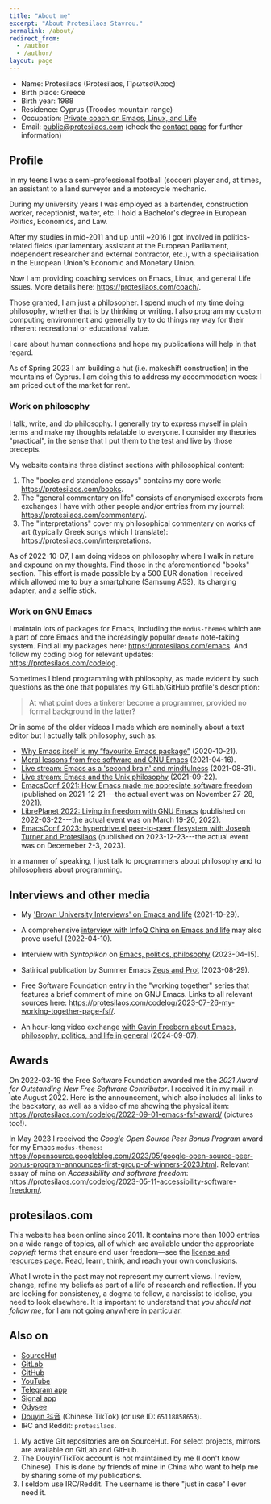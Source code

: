 ```yaml
---
title: "About me"
excerpt: "About Protesilaos Stavrou."
permalink: /about/
redirect_from:
  - /author
  - /author/
layout: page
---
```


* Name: Protesilaos (Protésilaos, Πρωτεσίλαος)
* Birth place: Greece
* Birth year: 1988
* Residence: Cyprus (Troodos mountain range)
* Occupation: [Private coach on Emacs, Linux, and Life](https://protesilaos.com/coach/)
* Email: <public@protesilaos.com> (check the [contact page](https://protesilaos.com/contact/)
  for further information)

## Profile

In my teens I was a semi-professional football (soccer) player and, at
times, an assistant to a land surveyor and a motorcycle mechanic.

During my university years I was employed as a bartender, construction
worker, receptionist, waiter, etc.  I hold a Bachelor's degree in
European Politics, Economics, and Law.

After my studies in mid-2011 and up until ~2016 I got involved in
politics-related fields (parliamentary assistant at the European
Parliament, independent researcher and external contractor, etc.), with
a specialisation in the European Union's Economic and Monetary Union.

Now I am providing coaching services on Emacs, Linux, and general Life
issues.  More details here: <https://protesilaos.com/coach/>.

Those granted, I am just a philosopher.  I spend much of my time doing
philosophy, whether that is by thinking or writing.  I also program my
custom computing environment and generally try to do things my way for
their inherent recreational or educational value.

I care about human connections and hope my publications will help in
that regard.

As of Spring 2023 I am building a hut (i.e. makeshift construction) in
the mountains of Cyprus.  I am doing this to address my accommodation
woes: I am priced out of the market for rent.

### Work on philosophy

I talk, write, and do philosophy.  I generally try to express myself
in plain terms and make my thoughts relatable to everyone.  I consider
my theories "practical", in the sense that I put them to the test and
live by those precepts.

My website contains three distinct sections with philosophical
content:

1. The "books and standalone essays" contains my core work:
   <https://protesilaos.com/books>.
2. The "general commentary on life" consists of anonymised excerpts
   from exchanges I have with other people and/or entries from my
   journal: <https://protesilaos.com/commentary/>.
3. The "interpretations" cover my philosophical commentary on works of
   art (typically Greek songs which I translate):
   <https://protesilaos.com/interpretations>.

As of 2022-10-07, I am doing videos on philosophy where I walk in
nature and expound on my thoughts.  Find those in the aforementioned
"books" section.  This effort is made possible by a 500 EUR donation I
received which allowed me to buy a smartphone (Samsung A53), its
charging adapter, and a selfie stick.

### Work on GNU Emacs

I maintain lots of packages for Emacs, including the `modus-themes`
which are a part of core Emacs and the increasingly popular `denote`
note-taking system.  Find all my packages here:
<https://protesilaos.com/emacs>.  And follow my coding blog for
relevant updates: <https://protesilaos.com/codelog>.

Sometimes I blend programming with philosophy, as made evident by such
questions as the one that populates my GitLab/GitHub profile's
description:

> At what point does a tinkerer become a programmer, provided no formal
> background in the latter?

Or in some of the older videos I made which are nominally about a text
editor but I actually talk philosophy, such as:

+ [Why Emacs itself is my “favourite Emacs
  package”](https://protesilaos.com/codelog/2020-10-21-emacs-favourite-package/)
  (2020-10-21).
+ [Moral lessons from free software and GNU
  Emacs](https://protesilaos.com/codelog/2021-04-16-emacs-moral-lessons/)
  (2021-04-16).
+ [Live stream: Emacs as a 'second brain' and
  mindfulness](https://protesilaos.com/codelog/2021-08-31-emacs-second-brain-mindfulness/)
  (2021-08-31).
+ [Live stream: Emacs and the Unix
  philosophy](https://protesilaos.com/codelog/2021-09-22-live-stream-emacs-unix/)
  (2021-09-22).
+ [EmacsConf 2021: How Emacs made me appreciate software
  freedom](https://protesilaos.com/codelog/2021-12-21-emacsconf2021-freedom/)
  (published on 2021-12-21---the actual event was on November 27-28, 2021).
+ [LibrePlanet 2022: Living in freedom with GNU
  Emacs](https://protesilaos.com/codelog/2022-03-22-libreplanet-emacs-living-freedom/)
  (published on 2022-03-22---the actual event was on March 19-20,
  2022).
+ [EmacsConf 2023: hyperdrive.el peer-to-peer filesystem with Joseph
  Turner and
  Protesilaos](https://protesilaos.com/codelog/2023-12-23-emacsconf2023-hyperdrive/)
  (published on 2023-12-23---the actual event was on Decemeber 2-3,
  2023).

In a manner of speaking, I just talk to programmers about philosophy and
to philosophers about programming.

## Interviews and other media

- My ['Brown University Interviews' on Emacs and
life](https://protesilaos.com/codelog/2021-10-29-interview-brown-uni-mag-emacs-life/)
(2021-10-29).

- A comprehensive [interview with InfoQ China on Emacs and
life](https://protesilaos.com/codelog/2022-04-10-interview-infoq-china-emacs-life/)
may also prove useful (2022-04-10).

- Interview with _Syntopikon_ on [Emacs, politics,
philosophy](https://protesilaos.com/codelog/2023-04-15-interview-syntopikon-emacs-life/)
(2023-04-15).

- Satirical publication by Summer Emacs [Zeus and Prot](https://summeremacs.github.io/posts/zeus-and-prot/) (2023-08-29).

- Free Software Foundation entry in the "working together" series that
  features a brief comment of mine on GNU Emacs.  Links to all
  relevant sources here:
  <https://protesilaos.com/codelog/2023-07-26-my-working-together-page-fsf/>.

- An hour-long video exchange [with Gavin Freeborn about Emacs,
  philosophy, politics, and life in general](https://protesilaos.com/codelog/2024-09-07-interview-gavin-freeborn-politics-philosophy-emacs/) (2024-09-07).

## Awards

On 2022-03-19 the Free Software Foundation awarded me the _2021 Award
for Outstanding New Free Software Contributor_.  I received it in my
mail in late August 2022.  Here is the announcement, which also includes
all links to the backstory, as well as a video of me showing the
physical item:
<https://protesilaos.com/codelog/2022-09-01-emacs-fsf-award/>
(pictures too!).

In May 2023 I received the _Google Open Source Peer Bonus Program_
award for my Emacs `modus-themes`:
<https://opensource.googleblog.com/2023/05/google-open-source-peer-bonus-program-announces-first-group-of-winners-2023.html>.
Relevant essay of mine on _Accessibility and software freedom_:
<https://protesilaos.com/codelog/2023-05-11-accessibility-software-freedom/>.

## protesilaos.com

This website has been online since 2011.  It contains more than 1000
entries on a wide range of topics, all of which are available under the
appropriate _copyleft_ terms that ensure end user freedom—see the
[license and resources](https://protesilaos.com/license/) page.  Read,
learn, think, and reach your own conclusions.

What I wrote in the past may not represent my current views.  I review,
change, refine my beliefs as part of a life of research and reflection.
If you are looking for consistency, a dogma to follow, a narcissist to
idolise, you need to look elsewhere.  It is important to understand that
_you should not follow me_, for I am not going anywhere in particular.

## Also on

* [SourceHut](https://sr.ht/~protesilaos/)
* [GitLab](https://gitlab.com/protesilaos)
* [GitHub](https://github.com/protesilaos)
* [YouTube](https://www.youtube.com/@protesilaos)
* [Telegram app](https://t.me/protesilaos)
* [Signal app](https://signal.me/#eu/AKio-VMi3643Lv6iuEAgrteICHl-cj14BPjVXKGhuSd7WewEnb1OA7BQx6-4Dsnv)
* [Odysee](https://odysee.com/@protesilaos:69b6498b147014fe819188848f8961657f3bf6f3)
* [Douyin 抖音](https://www.douyin.com/user/MS4wLjABAAAANZSXf5HrluXSm5lrbU8FoOw4SRQ1frVicGxDrsHZ4PE) (Chinese TikTok) (or use ID: `65118858653`).
* IRC and Reddit: `protesilaos`.

1. My active Git repositories are on SourceHut.  For select projects,
   mirrors are available on GitLab and GitHub.
2. The Douyin/TikTok account is not maintained by me (I don't know
   Chinese).  This is done by friends of mine in China who want to
   help me by sharing some of my publications.
3. I seldom use IRC/Reddit.  The username is there "just in case" I
   ever need it.
